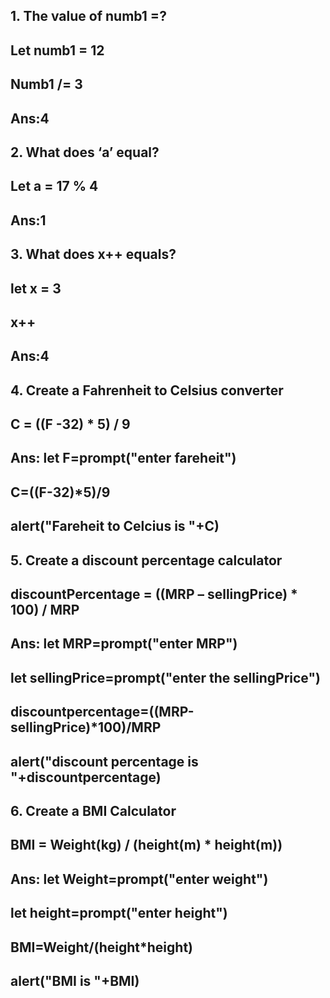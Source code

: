## 1. The value of numb1 =?
## Let numb1 = 12
## Numb1 /= 3
## Ans:4

## 2. What does ‘a’ equal?
## Let a = 17 % 4
## Ans:1

## 3. What does x++ equals?
## let x = 3
## x++
## Ans:4

## 4. Create a Fahrenheit to Celsius converter
## C = ((F -32) * 5) / 9
## Ans: let F=prompt("enter fareheit")
## C=((F-32)*5)/9
## alert("Fareheit to Celcius is "+C)

## 5. Create a discount percentage calculator
## discountPercentage = ((MRP – sellingPrice) * 100) / MRP

## Ans: let MRP=prompt("enter MRP")
## let sellingPrice=prompt("enter the sellingPrice")
## discountpercentage=((MRP-sellingPrice)*100)/MRP
## alert("discount percentage is "+discountpercentage)

## 6. Create a BMI Calculator 
## BMI = Weight(kg) / (height(m) * height(m))

## Ans: let Weight=prompt("enter weight")
## let height=prompt("enter height")
## BMI=Weight/(height*height)
## alert("BMI is "+BMI)








